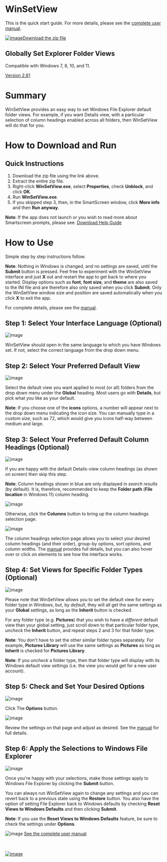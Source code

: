 # WinSetView
<!--
To view this document formatted (instead of as raw text) just click the Help button in WinSetView.hta.
You can also manually navigate your browser to: https://lesferch.github.io/WinSetView.
-->

This is the quick start guide. For more details, please see the [complete user manual](./Manual.md).

[![image](https://user-images.githubusercontent.com/79026235/152910441-59ba653c-5607-4f59-90c0-bc2851bf2688.png)Download the zip file](https://github.com/LesFerch/WinSetView/archive/refs/heads/main.zip)

## Globally Set Explorer Folder Views

Compatible with Windows 7, 8, 10, and 11.

[Version 2.61](./VersionHistory.md)

# Summary

WinSetView provides an easy way to set Windows File Explorer default folder views. For example, if you want Details view, with a particular selection of column headings enabled across all folders, then WinSetView will do that for you.

# How to Download and Run

## Quick Instructions

1. Download the zip file using the link above.
2. Extract the entire zip file.
3. Right-click **WinSetView.exe**, select **Properties**, check **Unblock**, and click **OK**.
4. Run **WinSetView.exe**.
5. If you skipped step 3, then, in the SmartScreen window, click **More info** and then **Run anyway**.

**Note**: If the app does not launch or you wish to read more about Smartscreen prompts, please see: [Download Help Guide](./DownloadHelp.md)

# How to Use

Simple step by step instructions follow.

**Note**: Nothing in Windows is changed, and no settings are saved, until the **Submit** button is pressed. Feel free to experiment with the WinSetView interface and just **X** out and restart the app to get back to where you started. Display options such as **font**, **font size**, and **theme** are also saved to the INI file and are therefore also only saved when you click **Submit**. Only the WinSetView window size and position are saved automatically when you click **X** to exit the app.

For complete details, please see the [manual](./Manual.md).

## Step 1: Select Your Interface Language (Optional)

![image](https://user-images.githubusercontent.com/79026235/206563088-85288970-e666-4824-8b54-07ff83e01c54.png)

WinSetView should open in the same language to which you have Windows set. If not, select the correct language from the drop down menu.

## Step 2: Select Your Preferred Default View

![image](https://user-images.githubusercontent.com/79026235/206563583-ded1543d-0acb-4229-9129-b7f98abc6ee9.png)

Select the default view you want applied to most (or all) folders from the drop down menu under the **Global** heading. Most users go with **Details**, but pick what *you* like as your default.

**Note**: If you choose one of the **icons** options, a number will appear next to the drop down menu indicating the icon size. You can manually type in a custom size, such as 72, which would give you icons half-way between medium and large.

## Step 3: Select Your Preferred Default Column Headings (Optional)

![image](https://user-images.githubusercontent.com/79026235/206564056-d32f1e30-324a-4aa0-8e0d-98834b0725a2.png)

If you are happy with the default Details-view column headings (as shown on screen) then skip this step.

**Note**: Column headings shown in blue are only displayed in *search results* (by default). It is, therefore, recommended to keep the **Folder path** (**File location** in Windows 11) column heading.

![image](https://user-images.githubusercontent.com/79026235/206564277-95e4619e-8799-4f0e-afa3-eddcdadb6407.png)

Otherwise, click the **Columns** button to bring up the column headings selection page.

![image](https://user-images.githubusercontent.com/79026235/207390444-83f4aaff-4425-4b61-9d86-617dddbbbfe9.png)

The column headings selection page allows you to select your desired column headings (and their order), group-by options, sort options, and column widths. The [manual](./Manual.md) provides full details, but you can also hover over or click on elements to see how the interface works.

## Step 4: Set Views for Specific Folder Types (Optional)

![image](https://user-images.githubusercontent.com/79026235/206572556-a0fdda21-b3e8-4743-9a4c-a1543417ecdd.png)

Please note that WinSetView allows you to set the default view for every folder type in Windows, but, by *default*, they will all get the same settings as your **Global** settings, as long as the **Inherit** button is checked.

For any folder type (e.g. **Pictures**) that you wish to have a *different* default view than your global setting, just scroll down to that particular folder type, *uncheck* the **Inherit** button, and repeat steps 2 and 3 for that folder type.

**Note**: You don't have to set the other similar folder types separately. For example, **Pictures Library** will use the same settings as **Pictures** as long as **Inherit** is checked for **Pictures Library**.

**Note**: If you *uncheck* a folder type, then that folder type will display with its Windows default view settings (i.e. the view you would get for a new user account).

## Step 5: Check and Set Your Desired Options

![image](https://user-images.githubusercontent.com/79026235/206564644-a5ae3e5b-7f64-4db8-a4e2-6ae3f4f28728.png)

Click The **Options** button.

![image](https://user-images.githubusercontent.com/79026235/210031658-e1acb74c-b448-4974-8765-8c3725f9071e.png)

Review the settings on that page and adjust as desired. See the [manual](./Manual.md) for full details.

## Step 6: Apply the Selections to Windows File Explorer

![image](https://user-images.githubusercontent.com/79026235/206563746-57bb1482-3a7c-4687-85dd-454376753f67.png)

Once you're happy with your selections, make those settings apply to Windows File Explorer by clicking the **Submit** button.

You can always run WinSetView again to change any settings and you can revert back to a previous state using the **Restore** button. You also have the option of setting File Explorer back to Windows defaults by checking **Reset Views to Windows Defaults** and then clicking **Submit**.

**Note**: If you use the **Reset Views to Windows Defaults** feature, be sure to check the settings under **Options**.

![image](https://user-images.githubusercontent.com/79026235/152911332-6492dd9e-63fa-4f38-8325-335110cbb9a6.png)
[See the complete user manual](./Manual.md)

\
\
[![image](https://user-images.githubusercontent.com/79026235/153264696-8ec747dd-37ec-4fc1-89a1-3d6ea3259a95.png)](https://github.com/LesFerch/WinSetView)
